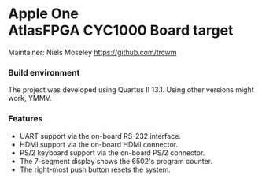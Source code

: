 # Apple One<br>AtlasFPGA CYC1000 Board target

Maintainer: Niels Moseley https://github.com/trcwm

### Build environment
The project was developed using Quartus II 13.1. Using other versions might work, YMMV.

### Features
* UART support via the on-board RS-232 interface.
* HDMI support via the on-board HDMI connector.
* PS/2 keyboard support via the on-board PS/2 connector.
* The 7-segment display shows the 6502's program counter.
* The right-most push button resets the system.
